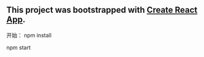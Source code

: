This project was bootstrapped with [Create React App](https://github.com/facebookincubator/create-react-app).
-------------------
开始： npm install
       
npm start


